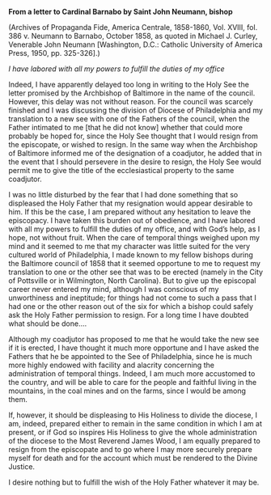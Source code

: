 

**From a letter to Cardinal Barnabo by Saint John Neumann, bishop**

(Archives of Propaganda Fide, America Centrale, 1858-1860, Vol. XVIII, fol. 386 v. Neumann to Barnabo, October 1858, as quoted in Michael J. Curley, Venerable John Neumann \[Washington, D.C.: Catholic University of America Press, 1950, pp. 325-326\].)

_I have labored with all my powers to fulfill the duties of my office_

Indeed, I have apparently delayed too long in writing to the Holy See the letter promised by the Archbishop of Baltimore in the name of the council. However, this delay was not without reason. For the council was scarcely finished and I was discussing the division of Diocese of Philadelphia and my translation to a new see with one of the Fathers of the council, when the Father intimated to me \[that he did not know\] whether that could more probably be hoped for, since the Holy See thought that I would resign from the episcopate, or wished to resign. In the same way when the Archbishop of Baltimore informed me of the designation of a coadjutor, he added that in the event that I should persevere in the desire to resign, the Holy See would permit me to give the title of the ecclesiastical property to the same coadjutor.

I was no little disturbed by the fear that I had done something that so displeased the Holy Father that my resignation would appear desirable to him. If this be the case, I am prepared without any hesitation to leave the episcopacy. I have taken this burden out of obedience, and I have labored with all my powers to fulfill the duties of my office, and with God’s help, as I hope, not without fruit. When the care of temporal things weighed upon my mind and it seemed to me that my character was little suited for the very cultured world of Philadelphia, I made known to my fellow bishops during the Baltimore council of 1858 that it seemed opportune to me to request my translation to one or the other see that was to be erected (namely in the City of Pottsville or in Wilmington, North Carolina). But to give up the episcopal career never entered my mind, although I was conscious of my unworthiness and ineptitude; for things had not come to such a pass that I had one or the other reason out of the six for which a bishop could safely ask the Holy Father permission to resign. For a long time I have doubted what should be done….

Although my coadjutor has proposed to me that he would take the new see if it is erected, I have thought it much more opportune and I have asked the Fathers that he be appointed to the See of Philadelphia, since he is much more highly endowed with facility and alacrity concerning the administration of temporal things. Indeed, I am much more accustomed to the country, and will be able to care for the people and faithful living in the mountains, in the coal mines and on the farms, since I would be among them.

If, however, it should be displeasing to His Holiness to divide the diocese, I am, indeed, prepared either to remain in the same condition in which I am at present, or if God so inspires His Holiness to give the whole administration of the diocese to the Most Reverend James Wood, I am equally prepared to resign from the episcopate and to go where I may more securely prepare myself for death and for the account which must be rendered to the Divine Justice.

I desire nothing but to fulfill the wish of the Holy Father whatever it may be.


